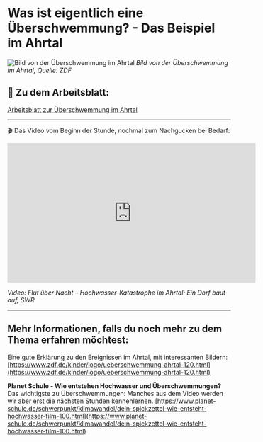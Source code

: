 # Was ist eigentlich eine Überschwemmung? - Das Beispiel im Ahrtal

![Bild von der Überschwemmung im Ahrtal](https://www.zdf.de/assets/ueberschwemmung-ahrtal-116~1280x720?cb=1657790225542)
*Bild von der Überschwemmung im Ahrtal, Quelle: ZDF*

## 📝 Zu dem Arbeitsblatt:

[Arbeitsblatt zur Überschwemmung im Ahrtal](Arbeitsblätter_GPG_6/ueberschwemmung-ahrtal)

---

🎬 Das Video vom Beginn der Stunde, nochmal zum Nachgucken bei Bedarf:

<iframe width="560" height="315" src="https://www.youtube.com/embed/fkHOlQNeQPg?si=wr3aAQjqDq7gYaLs" title="YouTube video player" frameborder="0" allow="accelerometer; autoplay; clipboard-write; encrypted-media; gyroscope; picture-in-picture; web-share" referrerpolicy="strict-origin-when-cross-origin" allowfullscreen></iframe>

*Video: Flut über Nacht – Hochwasser-Katastrophe im Ahrtal: Ein Dorf baut auf, SWR*



---

## Mehr Informationen, falls du noch mehr zu dem Thema erfahren möchtest:

Eine gute Erklärung zu den Ereignissen im Ahrtal, mit interessanten Bildern: [https://www.zdf.de/kinder/logo/ueberschwemmung-ahrtal-120.html](https://www.zdf.de/kinder/logo/ueberschwemmung-ahrtal-120.html)

**Planet Schule - Wie entstehen Hochwasser und Überschwemmungen?**
Das wichtigste zu Überschwemmungen: Manches aus dem Video werden wir aber erst die nächsten Stunden kennenlernen. [https://www.planet-schule.de/schwerpunkt/klimawandel/dein-spickzettel-wie-entsteht-hochwasser-film-100.html](https://www.planet-schule.de/schwerpunkt/klimawandel/dein-spickzettel-wie-entsteht-hochwasser-film-100.html)

